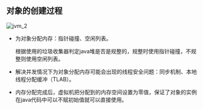 ## 对象的创建过程

![jvm_2](/images/jvm/jvm_2.png)


+ 为对象分配内存：指针碰撞、空闲列表。

  根据使用的垃圾收集器判定java堆是否是规整的，规整时使用指针碰撞，不规整则使用空闲列表。

+ 解决并发情况下为对象分配内存可能会出现的线程安全问题：同步机制、本地线程分配缓冲（TLAB）。

+ 内存分配完成后，虚拟机把分配到的内存空间设置为零值，保证了对象的实例在java代码中可以不赋初始值就可以直接使用。
